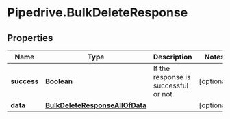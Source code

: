 # Pipedrive.BulkDeleteResponse

## Properties

Name | Type | Description | Notes
------------ | ------------- | ------------- | -------------
**success** | **Boolean** | If the response is successful or not | [optional] 
**data** | [**BulkDeleteResponseAllOfData**](BulkDeleteResponseAllOfData.md) |  | [optional] 


